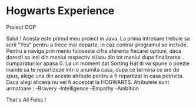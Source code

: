 # Hogwarts Experience
Proiect OOP

Salut ! 
Acesta este primul meu proiect in Java.
La prima intrebare trebuie sa scrii "Yes" pentru a trece mai departe, in caz contrar programul se inchide.
Pentru a naviga prin meniu foloseste cifra aferenta fiecarei optiuni, daca doresti sa iesi din meniul respectiv si/sau din tot meniul dupa finalizarea cumparaturilor apasa 0.
La un moment dat Sorting Hat iti va spune o poezie inainte sa te repartizeze intr-o anumita casa, dupa ce termina ce are de spus, alege una din aceste atribute pentru a fi repartizat in casa potrivita. Daca alegi altceva nu vei fi acceptat la HOGWARTS.
Atributele sunt urmatoare : 
-Bravery
-Intelligence
-Empathy
-Ambition

That's All Folks !
